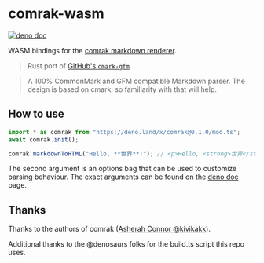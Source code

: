 # comrak-wasm

[![deno doc](https://doc.deno.land/badge.svg)](https://doc.deno.land/https/deno.land/x/comrak@0.1.0/mod.ts)

WASM bindings for the
[comrak markdown renderer](https://github.com/kivikakk/comrak).

> Rust port of [GitHub's `cmark-gfm`](https://github.com/github/cmark-gfm).

> A 100% CommonMark and GFM compatible Markdown parser. The design is based on
> cmark, so familiarity with that will help.

## How to use

```ts
import * as comrak from "https://deno.land/x/comrak@0.1.0/mod.ts";
await comrak.init();

comrak.markdownToHTML("Hello, **世界**!"); // <p>Hello, <strong>世界</strong>!</p>\n
```

The second argument is an options bag that can be used to customize parsing
behaviour. The exact arguments can be found on the
[deno doc](https://doc.deno.land/https/deno.land/x/comrak@0.1.0/mod.ts) page.

## Thanks

Thanks to the authors of comrak
([Asherah Connor @kivikakk](https://github.com/sponsors/kivikakk)).

Additional thanks to the @denosaurs folks for the build.ts script this repo
uses.
